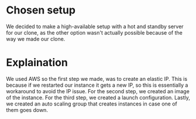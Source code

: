 # Chosen setup
We decided to make a high-available setup with a hot and standby server for our clone, as the other option wasn't actually possible because of the way we made our clone.

# Explaination  
We used AWS so the first step we made, was to create an elastic IP. This is because if we restarted our instance it gets a new IP, so this is essentially a workaround to avoid the IP issue.
For the second step, we created an image of the instance.
For the third step, we created a launch configuration.
Lastly, we created an auto scaling group that creates instances in case one of them goes down.
